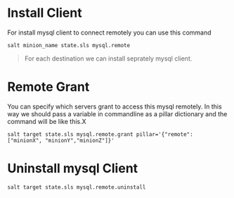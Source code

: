 Install Client
==============

For install mysql client to connect remotely you can use this command 
 
`salt minion_name state.sls mysql.remote`
 
> For each destination we can install seprately mysql client.

Remote Grant
==============

<p> You can specify which servers grant to access this mysql remotely. In this way we should pass a variable in commandline as a pillar dictionary and the command will be like this.X</p>



```
salt target state.sls mysql.remote.grant pillar='{"remote": ["minionX", "minionY","minionZ"]}'
```

Uninstall mysql Client
===================================

```
salt target state.sls mysql.remote.uninstall
```

